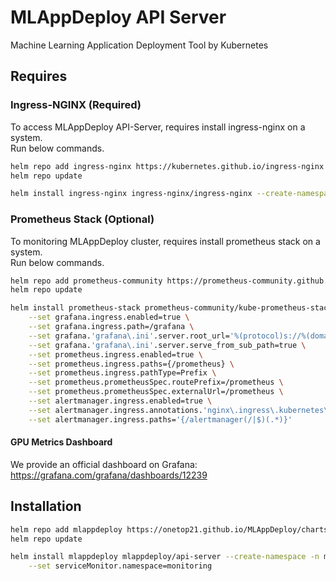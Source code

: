 # MLAppDeploy API Server

Machine Learning Application Deployment Tool by Kubernetes

## Requires
### Ingress-NGINX (Required)
To access MLAppDeploy API-Server, requires install ingress-nginx on a system.<br>
Run below commands.

```bash
helm repo add ingress-nginx https://kubernetes.github.io/ingress-nginx
helm repo update
```
```bash
helm install ingress-nginx ingress-nginx/ingress-nginx --create-namespace -n ingress-nginx
```

### Prometheus Stack (Optional)
To monitoring MLAppDeploy cluster, requires install prometheus stack on a system.<br>
Run below commands.

```bash
helm repo add prometheus-community https://prometheus-community.github.io/helm-charts
helm repo update
```
```bash
helm install prometheus-stack prometheus-community/kube-prometheus-stack --create-namespace -n monitoring \
    --set grafana.ingress.enabled=true \
    --set grafana.ingress.path=/grafana \
    --set grafana.'grafana\.ini'.server.root_url='%(protocol)s://%(domain)s:%(http_port)s/grafana' \
    --set grafana.'grafana\.ini'.server.serve_from_sub_path=true \
    --set prometheus.ingress.enabled=true \
    --set prometheus.ingress.paths={/prometheus} \
    --set prometheus.ingress.pathType=Prefix \
    --set prometheus.prometheusSpec.routePrefix=/prometheus \
    --set prometheus.prometheusSpec.externalUrl=/prometheus \
    --set alertmanager.ingress.enabled=true \
    --set alertmanager.ingress.annotations.'nginx\.ingress\.kubernetes\.io/rewrite-target'='/$2' \
    --set alertmanager.ingress.paths='{/alertmanager(/|$)(.*)}'
```

#### GPU Metrics Dashboard
We provide an official dashboard on Grafana: https://grafana.com/grafana/dashboards/12239

## Installation

```bash
helm repo add mlappdeploy https://onetop21.github.io/MLAppDeploy/charts
helm repo update
```
```bash
helm install mlappdeploy mlappdeploy/api-server --create-namespace -n mlad \
    --set serviceMonitor.namespace=monitoring
```
